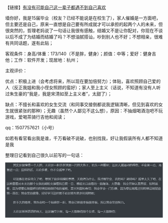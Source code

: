 【链接】[有没有可能自己这一辈子都遇不到自己喜欢](https://www.zhihu.com/question/318144086/answer/645335939)

墙你好，我是15届毕业（校友？已经不能说是在校生了），家人催婚是一方面吧，但主要还是自己，原来一直想是自己要有所成就才可以承担的起两个人的未来，但很突然的，哲理老妈说了一句话让我很有感触，结婚又不是让你配对，你现在不谈以后不成了为结婚而结婚了吗？不想油腻搭讪，吵到别人也不好；不想相亲，很难有共同话题，遂有此贴；

客观条件：身高/体重：173/140（不是胖，健身）；颜值：中等；爱好：健身吉他；工作：软件开发；现居地：杭州；

主观评价：

优点：积极上进（会考虑将来，所以现在要加倍努力）；体贴，喜欢照顾自己爱的人（反正我姐和我小侄女照顾的蛮好）；家人至上主义（话说，不知道有没有人听过朱生豪的“我是，我是宋清如至上主义者”，太甜了）；

缺点：不擅长和喜欢的女生交流（和同事交接倒都说我逻辑清晰，但见到喜欢的女生就很紧张的那种）；无趣（虽然个人鄙见不这么想），原因：不抽烟喝酒泡吧不玩游戏，爱喝茶骑行吉他和阅读；

qq：1507757621（小号）

如若有看官看出我是谁，千万看破不说破，也别找我，好让我假装所有人都不知道是我



整理日记看到自己很久以前写的一句话：



![1584001189205](那些感动过.assets/1584001189205.png)
